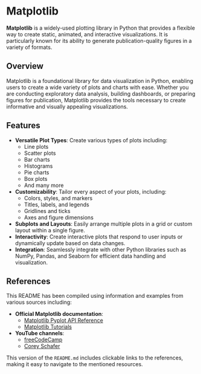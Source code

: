 # Matplotlib

**Matplotlib** is a widely-used plotting library in Python that provides a flexible way to create static, animated, and interactive visualizations. It is particularly known for its ability to generate publication-quality figures in a variety of formats.

## Overview

Matplotlib is a foundational library for data visualization in Python, enabling users to create a wide variety of plots and charts with ease. Whether you are conducting exploratory data analysis, building dashboards, or preparing figures for publication, Matplotlib provides the tools necessary to create informative and visually appealing visualizations.

## Features

- **Versatile Plot Types**: Create various types of plots including:
  - Line plots
  - Scatter plots
  - Bar charts
  - Histograms
  - Pie charts
  - Box plots
  - And many more
- **Customizability**: Tailor every aspect of your plots, including:
  - Colors, styles, and markers
  - Titles, labels, and legends
  - Gridlines and ticks
  - Axes and figure dimensions
- **Subplots and Layouts**: Easily arrange multiple plots in a grid or custom layout within a single figure.
- **Interactivity**: Create interactive plots that respond to user inputs or dynamically update based on data changes.
- **Integration**: Seamlessly integrate with other Python libraries such as NumPy, Pandas, and Seaborn for efficient data handling and visualization.

## References

This README has been compiled using information and examples from various sources including:

- **Official Matplotlib documentation**:
  - [Matplotlib Pyplot API Reference](https://matplotlib.org/stable/api/_as_gen/matplotlib.pyplot.plot.html)
  - [Matplotlib Tutorials](https://matplotlib.org/stable/tutorials/index)
- **YouTube channels**:
  - [freeCodeCamp](https://www.youtube.com/c/Freecodecamp)
  - [Corey Schafer](https://www.youtube.com/user/schafer5)


This version of the `README.md` includes clickable links to the references, making it easy to navigate to the mentioned resources.

